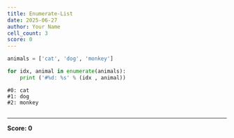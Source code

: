 ```yaml
---
title: Enumerate-List
date: 2025-06-27
author: Your Name
cell_count: 3
score: 0
---
```


```python
animals = ['cat', 'dog', 'monkey']
```


```python
for idx, animal in enumerate(animals):
    print ('#%d: %s' % (idx , animal))
```

    #0: cat
    #1: dog
    #2: monkey
    


```python

```


---
**Score: 0**